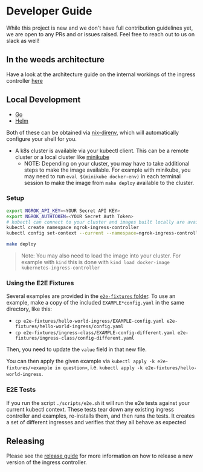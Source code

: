 # Developer Guide

While this project is new and we don't have full contribution guidelines yet, we are open to any PRs and or issues raised. Feel free to reach out to us on slack as well!

## In the weeds architecture

Have a look at the architecture guide on the internal workings of the ingress controller [here](./architecture.md)

## Local Development

- [Go](https://go.dev/dl/)
- [Helm](https://helm.sh/docs/intro/install/)

Both of these can be obtained via [nix-direnv](https://github.com/nix-community/nix-direnv), which will automatically configure your shell for you.

- A k8s cluster is available via your kubectl client. This can be a remote cluster or a local cluster like [minikube](https://minikube.sigs.k8s.io/docs/start/)
  - NOTE: Depending on your cluster, you may have to take additional steps to make the image available. For example with minikube, you may need to run `eval $(minikube docker-env)` in each terminal session to make the image from `make deploy` available to the cluster.

### Setup

```sh
export NGROK_API_KEY=<YOUR Secret API KEY>
export NGROK_AUTHTOKEN=<YOUR Secret Auth Token>
# kubectl can connect to your cluster and images built locally are available to the cluster
kubectl create namespace ngrok-ingress-controller
kubectl config set-context --current --namespace=ngrok-ingress-controller

make deploy
```

> Note: You may also need to load the image into your cluster.
> For example with `kind` this is done with `kind load docker-image kubernetes-ingress-controller`

### Using the E2E Fixtures

Several examples are provided in the [`e2e-fixtures` folder](https://github.com/ngrok/kubernetes-ingress-controller/tree/main/e2e-fixtures). To use an example, make a copy of the included `EXAMPLE*config.yaml` in the same directory, like this:

- `cp e2e-fixtures/hello-world-ingress/EXAMPLE-config.yaml e2e-fixtures/hello-world-ingress/config.yaml`
- `cp e2e-fixtures/ingress-class/EXAMPLE-config-different.yaml e2e-fixtures/ingress-class/config-different.yaml`

Then, you need to update the `value` field in that new file.

You can then apply the given example via `kubectl apply -k e2e-fixtures/<example in question>`, i.e.
`kubectl apply -k e2e-fixtures/hello-world-ingress`.

### E2E Tests

If you run the script `./scripts/e2e.sh` it will run the e2e tests against your current kubectl context. These tests tear down any existing ingress controller and examples, re-installs them, and then runs the tests. It creates a set of different ingresses and verifies that they all behave as expected

## Releasing

Please see the [release guide](./releasing.md) for more information on how to release a new version of the ingress controller.
